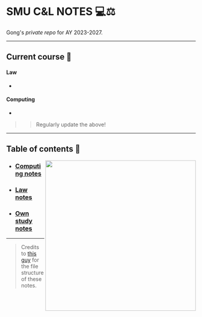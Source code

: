 # SMU C&L NOTES 💻⚖️

Gong's *private repo* for AY 2023-2027.

---

## Current course 📌

#### Law

*

#### Computing

*

>> Regularly update the above!

---

## Table of contents 📑

<img src="https://user-images.githubusercontent.com/117062305/230006500-b6b862da-7263-4012-88ec-8506328541a5.png" align="right" height="400px"/>

* ### [Computing notes](computing)
* ### [Law notes](law)
* ### [Own study notes](ownstudy)

---

> Credits to [this guy](https://castel.dev/post/lecture-notes-3/) for the file structure of these notes.
